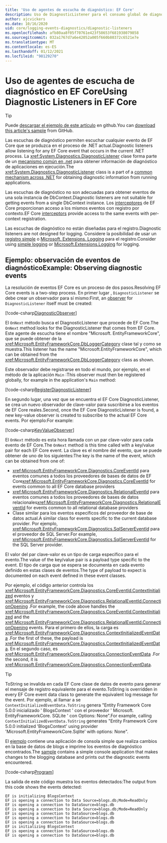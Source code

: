 ```yaml
---
title: 'Uso de agentes de escucha de diagnóstico: EF Core'
description: Uso de DiagnosticListener para el consumo global de diagnósticos de EF Core
author: ajcvickers
ms.date: 10/16/2020
uid: core/logging-events-diagnostics/diagnostic-listeners
ms.openlocfilehash: afb80aa8f05f70761e423f58653f681938079858
ms.sourcegitcommit: 032a1767d7a6e42052a005f660b80372c6521e7e
ms.translationtype: MT
ms.contentlocale: es-ES
ms.lasthandoff: 01/12/2021
ms.locfileid: "98129270"
---
```

# <a name="using-diagnostic-listeners-in-ef-core"></a><span data-ttu-id="5f401-103">Uso de agentes de escucha de diagnóstico en EF Core</span><span class="sxs-lookup"><span data-stu-id="5f401-103">Using Diagnostic Listeners in EF Core</span></span>

> [!TIP]
> <span data-ttu-id="5f401-104">Puede [descargar el ejemplo de este artículo](https://github.com/dotnet/EntityFramework.Docs/tree/master/samples/core/Miscellaneous/DiagnosticListeners) en github.</span><span class="sxs-lookup"><span data-stu-id="5f401-104">You can [download this article's sample](https://github.com/dotnet/EntityFramework.Docs/tree/master/samples/core/Miscellaneous/DiagnosticListeners) from GitHub.</span></span>

<span data-ttu-id="5f401-105">Las escuchas de diagnóstico permiten escuchar cualquier evento de EF Core que se produzca en el proceso de .NET actual.</span><span class="sxs-lookup"><span data-stu-id="5f401-105">Diagnostic listeners allow listening for any EF Core event that occurs in the current .NET process.</span></span> <span data-ttu-id="5f401-106">La <xref:System.Diagnostics.DiagnosticListener> clase forma parte de un [mecanismo común en .net](https://github.com/dotnet/runtime/blob/master/src/libraries/System.Diagnostics.DiagnosticSource/src/DiagnosticSourceUsersGuide.md) para obtener información de diagnóstico de aplicaciones en ejecución.</span><span class="sxs-lookup"><span data-stu-id="5f401-106">The <xref:System.Diagnostics.DiagnosticListener> class is a part of a [common mechanism across .NET](https://github.com/dotnet/runtime/blob/master/src/libraries/System.Diagnostics.DiagnosticSource/src/DiagnosticSourceUsersGuide.md) for obtaining diagnostic information from running applications.</span></span>

<span data-ttu-id="5f401-107">Las escuchas de diagnóstico no son adecuadas para obtener eventos de una sola instancia de DbContext.</span><span class="sxs-lookup"><span data-stu-id="5f401-107">Diagnostic listeners are not suitable for getting events from a single DbContext instance.</span></span> <span data-ttu-id="5f401-108">Los [interceptores](xref:core/logging-events-diagnostics/interceptors) de EF Core proporcionan acceso a los mismos eventos con registro por contexto.</span><span class="sxs-lookup"><span data-stu-id="5f401-108">EF Core [interceptors](xref:core/logging-events-diagnostics/interceptors) provide access to the same events with per-context registration.</span></span>

<span data-ttu-id="5f401-109">Las escuchas de diagnóstico no están diseñadas para el registro.</span><span class="sxs-lookup"><span data-stu-id="5f401-109">Diagnostic listeners are not designed for logging.</span></span> <span data-ttu-id="5f401-110">Considere la posibilidad de usar un [registro simple](xref:core/logging-events-diagnostics/simple-logging) o [Microsoft. Extensions. Logging](xref:core/logging-events-diagnostics/extensions-logging) para el registro.</span><span class="sxs-lookup"><span data-stu-id="5f401-110">Consider using [simple logging](xref:core/logging-events-diagnostics/simple-logging) or [Microsoft.Extensions.Logging](xref:core/logging-events-diagnostics/extensions-logging) for logging.</span></span>

## <a name="example-observing-diagnostic-events"></a><span data-ttu-id="5f401-111">Ejemplo: observación de eventos de diagnóstico</span><span class="sxs-lookup"><span data-stu-id="5f401-111">Example: Observing diagnostic events</span></span>

<span data-ttu-id="5f401-112">La resolución de eventos EF Core es un proceso de dos pasos.</span><span class="sxs-lookup"><span data-stu-id="5f401-112">Resolving EF Core events is a two-step process.</span></span> <span data-ttu-id="5f401-113">En primer lugar [](/dotnet/standard/events/observer-design-pattern) , `DiagnosticListener` se debe crear un observador para sí mismo:</span><span class="sxs-lookup"><span data-stu-id="5f401-113">First, an [observer](/dotnet/standard/events/observer-design-pattern) for `DiagnosticListener` itself must be created:</span></span>

<!--
public class DiagnosticObserver : IObserver<DiagnosticListener>
{
    public void OnCompleted()
        => throw new NotImplementedException();

    public void OnError(Exception error)
        => throw new NotImplementedException();

    public void OnNext(DiagnosticListener value)
    {
        if (value.Name == DbLoggerCategory.Name) // "Microsoft.EntityFrameworkCore"
        {
            value.Subscribe(new KeyValueObserver());
        }
    }
}
-->
[!code-csharp[DiagnosticObserver](../../../samples/core/Miscellaneous/DiagnosticListeners/Program.cs?name=DiagnosticObserver)]

<span data-ttu-id="5f401-114">El `OnNext` método busca el DiagnosticListener que procede de EF Core.</span><span class="sxs-lookup"><span data-stu-id="5f401-114">The `OnNext` method looks for the DiagnosticListener that comes from EF Core.</span></span> <span data-ttu-id="5f401-115">Este agente de escucha tiene el nombre "Microsoft. EntityFrameworkCore", que se puede obtener de la <xref:Microsoft.EntityFrameworkCore.DbLoggerCategory> clase tal y como se muestra.</span><span class="sxs-lookup"><span data-stu-id="5f401-115">This listener has the name "Microsoft.EntityFrameworkCore", which can be obtained from the <xref:Microsoft.EntityFrameworkCore.DbLoggerCategory> class as shown.</span></span>

<span data-ttu-id="5f401-116">Este observador debe registrarse en todo el mundo, por ejemplo, en el método de la aplicación `Main` :</span><span class="sxs-lookup"><span data-stu-id="5f401-116">This observer must then be registered globally, for example in the application's `Main` method:</span></span>

<!--
        DiagnosticListener.AllListeners.Subscribe(new DiagnosticObserver());
-->
[!code-csharp[RegisterDiagnosticListener](../../../samples/core/Miscellaneous/DiagnosticListeners/Program.cs?name=RegisterDiagnosticListener)]

<span data-ttu-id="5f401-117">En segundo lugar, una vez que se encuentra el EF Core DiagnosticListener, se crea un nuevo observador de clave-valor para suscribirse a los eventos de EF Core reales.</span><span class="sxs-lookup"><span data-stu-id="5f401-117">Second, once the EF Core DiagnosticListener is found, a new key-value observer is created to subscribe to the actual EF Core events.</span></span> <span data-ttu-id="5f401-118">Por ejemplo:</span><span class="sxs-lookup"><span data-stu-id="5f401-118">For example:</span></span>

<!--
public class KeyValueObserver : IObserver<KeyValuePair<string, object>>
{
    public void OnCompleted()
        => throw new NotImplementedException();

    public void OnError(Exception error)
        => throw new NotImplementedException();

    public void OnNext(KeyValuePair<string, object> value)
    {
        if (value.Key == CoreEventId.ContextInitialized.Name)
        {
            var payload = (ContextInitializedEventData)value.Value;
            Console.WriteLine($"EF is initializing {payload.Context.GetType().Name} ");
        }

        if (value.Key == RelationalEventId.ConnectionOpening.Name)
        {
            var payload = (ConnectionEventData)value.Value;
            Console.WriteLine($"EF is opening a connection to {payload.Connection.ConnectionString} ");
        }
    }
}
-->
[!code-csharp[KeyValueObserver](../../../samples/core/Miscellaneous/DiagnosticListeners/Program.cs?name=KeyValueObserver)]

<span data-ttu-id="5f401-119">El `OnNext` método es esta hora llamada con un par clave-valor para cada evento de EF Core.</span><span class="sxs-lookup"><span data-stu-id="5f401-119">The `OnNext` method is this time called with a key/value pair for each EF Core event.</span></span> <span data-ttu-id="5f401-120">La clave es el nombre del evento, que se puede obtener de uno de los siguientes:</span><span class="sxs-lookup"><span data-stu-id="5f401-120">The key is the name of the event, which can be obtained from one of:</span></span>

* <span data-ttu-id="5f401-121"><xref:Microsoft.EntityFrameworkCore.Diagnostics.CoreEventId> para eventos comunes a todos los proveedores de bases de datos de EF Core</span><span class="sxs-lookup"><span data-stu-id="5f401-121"><xref:Microsoft.EntityFrameworkCore.Diagnostics.CoreEventId> for events common to all EF Core database providers</span></span>
* <span data-ttu-id="5f401-122"><xref:Microsoft.EntityFrameworkCore.Diagnostics.RelationalEventId> para eventos comunes a todos los proveedores de bases de datos relacionales</span><span class="sxs-lookup"><span data-stu-id="5f401-122"><xref:Microsoft.EntityFrameworkCore.Diagnostics.RelationalEventId> for events common to all relational database providers</span></span>
* <span data-ttu-id="5f401-123">Clase similar para los eventos específicos del proveedor de base de datos actual.</span><span class="sxs-lookup"><span data-stu-id="5f401-123">A similar class for events specific to the current database provider.</span></span> <span data-ttu-id="5f401-124">Por ejemplo, <xref:Microsoft.EntityFrameworkCore.Diagnostics.SqlServerEventId> para el proveedor de SQL Server.</span><span class="sxs-lookup"><span data-stu-id="5f401-124">For example, <xref:Microsoft.EntityFrameworkCore.Diagnostics.SqlServerEventId> for the SQL Server provider.</span></span>

<span data-ttu-id="5f401-125">El valor del par clave-valor es un tipo de carga específico para el evento.</span><span class="sxs-lookup"><span data-stu-id="5f401-125">The value of the key/value pair is a payload type specific to the event.</span></span> <span data-ttu-id="5f401-126">El tipo de carga que se espera se documenta en cada evento definido en estas clases de eventos.</span><span class="sxs-lookup"><span data-stu-id="5f401-126">The type of payload to expect is documented on each event defined in these event classes.</span></span>

<span data-ttu-id="5f401-127">Por ejemplo, el código anterior controla los <xref:Microsoft.EntityFrameworkCore.Diagnostics.CoreEventId.ContextInitialized> eventos y <xref:Microsoft.EntityFrameworkCore.Diagnostics.RelationalEventId.ConnectionOpening> .</span><span class="sxs-lookup"><span data-stu-id="5f401-127">For example, the code above handles the <xref:Microsoft.EntityFrameworkCore.Diagnostics.CoreEventId.ContextInitialized> and the <xref:Microsoft.EntityFrameworkCore.Diagnostics.RelationalEventId.ConnectionOpening> events.</span></span> <span data-ttu-id="5f401-128">Para el primero de ellos, la carga es <xref:Microsoft.EntityFrameworkCore.Diagnostics.ContextInitializedEventData> .</span><span class="sxs-lookup"><span data-stu-id="5f401-128">For the first of these, the payload is <xref:Microsoft.EntityFrameworkCore.Diagnostics.ContextInitializedEventData>.</span></span> <span data-ttu-id="5f401-129">En el segundo caso, es <xref:Microsoft.EntityFrameworkCore.Diagnostics.ConnectionEventData> .</span><span class="sxs-lookup"><span data-stu-id="5f401-129">For the second, it is <xref:Microsoft.EntityFrameworkCore.Diagnostics.ConnectionEventData>.</span></span>

> [!TIP]
> <span data-ttu-id="5f401-130">ToString se invalida en cada EF Core clase de datos de evento para generar el mensaje de registro equivalente para el evento.</span><span class="sxs-lookup"><span data-stu-id="5f401-130">ToString is overridden in every EF Core event data class to generate the equivalent log message for the event.</span></span> <span data-ttu-id="5f401-131">Por ejemplo, al llamar a se `ContextInitializedEventData.ToString` genera "Entity Framework Core 5.0.0 inicializado ' BlogsContext ' con el proveedor ' Microsoft. EntityFrameworkCore. SQLite ' con Options: None".</span><span class="sxs-lookup"><span data-stu-id="5f401-131">For example, calling `ContextInitializedEventData.ToString` generates "Entity Framework Core 5.0.0 initialized 'BlogsContext' using provider 'Microsoft.EntityFrameworkCore.Sqlite' with options: None".</span></span>

<span data-ttu-id="5f401-132">El [ejemplo](https://github.com/dotnet/EntityFramework.Docs/tree/master/samples/core/Miscellaneous/DiagnosticListeners) contiene una aplicación de consola simple que realiza cambios en la base de datos de blogs e imprime los eventos de diagnóstico encontrados.</span><span class="sxs-lookup"><span data-stu-id="5f401-132">The [sample](https://github.com/dotnet/EntityFramework.Docs/tree/master/samples/core/Miscellaneous/DiagnosticListeners) contains a simple console application that makes changes to the blogging database and prints out the diagnostic events encountered.</span></span>

<!--
    public static void Main()
    {
        #region RegisterDiagnosticListener
        DiagnosticListener.AllListeners.Subscribe(new DiagnosticObserver());
        #endregion

        using (var context = new BlogsContext())
        {
            context.Database.EnsureDeleted();
            context.Database.EnsureCreated();

            context.Add(
                new Blog
                {
                    Name = "EF Blog",
                    Posts =
                    {
                        new Post { Title = "EF Core 3.1!" },
                        new Post { Title = "EF Core 5.0!" }
                    }
                });

            context.SaveChanges();
        }

        using (var context = new BlogsContext())
        {
            var blog = context.Blogs.Include(e => e.Posts).Single();

            blog.Name = "EF Core Blog";
            context.Remove(blog.Posts.First());
            blog.Posts.Add(new Post { Title = "EF Core 6.0!" });

            context.SaveChanges();
        }
        #endregion
    }
-->
[!code-csharp[Program](../../../samples/core/Miscellaneous/DiagnosticListeners/Program.cs?name=Program)]

<span data-ttu-id="5f401-133">La salida de este código muestra los eventos detectados:</span><span class="sxs-lookup"><span data-stu-id="5f401-133">The output from this code shows the events detected:</span></span>

```output
EF is initializing BlogsContext
EF is opening a connection to Data Source=blogs.db;Mode=ReadOnly
EF is opening a connection to DataSource=blogs.db
EF is opening a connection to Data Source=blogs.db;Mode=ReadOnly
EF is opening a connection to DataSource=blogs.db
EF is opening a connection to DataSource=blogs.db
EF is opening a connection to DataSource=blogs.db
EF is initializing BlogsContext
EF is opening a connection to DataSource=blogs.db
EF is opening a connection to DataSource=blogs.db
```
